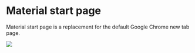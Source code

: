 # Material start page

 Material start page is a replacement for the default Google Chrome new tab page.



<img src="https://i.ibb.co/JdpYBJM/start-page.gif"/>
